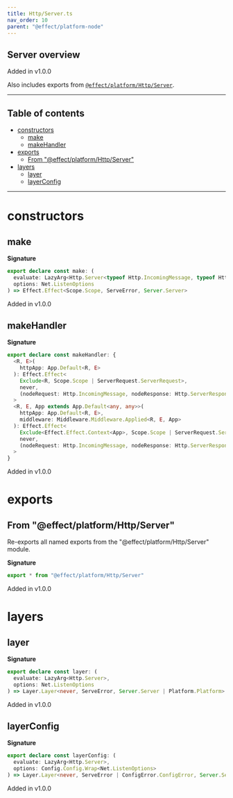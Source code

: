 ```yaml
---
title: Http/Server.ts
nav_order: 10
parent: "@effect/platform-node"
---
```


## Server overview

Added in v1.0.0

Also includes exports from [`@effect/platform/Http/Server`](https://effect-ts.github.io/platform/platform/Http/Server.ts.html).

---

<h2 class="text-delta">Table of contents</h2>

- [constructors](#constructors)
  - [make](#make)
  - [makeHandler](#makehandler)
- [exports](#exports)
  - [From "@effect/platform/Http/Server"](#from-effectplatformhttpserver)
- [layers](#layers)
  - [layer](#layer)
  - [layerConfig](#layerconfig)

---

# constructors

## make

**Signature**

```ts
export declare const make: (
  evaluate: LazyArg<Http.Server<typeof Http.IncomingMessage, typeof Http.ServerResponse>>,
  options: Net.ListenOptions
) => Effect.Effect<Scope.Scope, ServeError, Server.Server>
```

Added in v1.0.0

## makeHandler

**Signature**

```ts
export declare const makeHandler: {
  <R, E>(
    httpApp: App.Default<R, E>
  ): Effect.Effect<
    Exclude<R, Scope.Scope | ServerRequest.ServerRequest>,
    never,
    (nodeRequest: Http.IncomingMessage, nodeResponse: Http.ServerResponse<Http.IncomingMessage>) => void
  >
  <R, E, App extends App.Default<any, any>>(
    httpApp: App.Default<R, E>,
    middleware: Middleware.Middleware.Applied<R, E, App>
  ): Effect.Effect<
    Exclude<Effect.Effect.Context<App>, Scope.Scope | ServerRequest.ServerRequest>,
    never,
    (nodeRequest: Http.IncomingMessage, nodeResponse: Http.ServerResponse<Http.IncomingMessage>) => void
  >
}
```

Added in v1.0.0

# exports

## From "@effect/platform/Http/Server"

Re-exports all named exports from the "@effect/platform/Http/Server" module.

**Signature**

```ts
export * from "@effect/platform/Http/Server"
```

Added in v1.0.0

# layers

## layer

**Signature**

```ts
export declare const layer: (
  evaluate: LazyArg<Http.Server>,
  options: Net.ListenOptions
) => Layer.Layer<never, ServeError, Server.Server | Platform.Platform>
```

Added in v1.0.0

## layerConfig

**Signature**

```ts
export declare const layerConfig: (
  evaluate: LazyArg<Http.Server>,
  options: Config.Config.Wrap<Net.ListenOptions>
) => Layer.Layer<never, ServeError | ConfigError.ConfigError, Server.Server | Platform.Platform>
```

Added in v1.0.0
